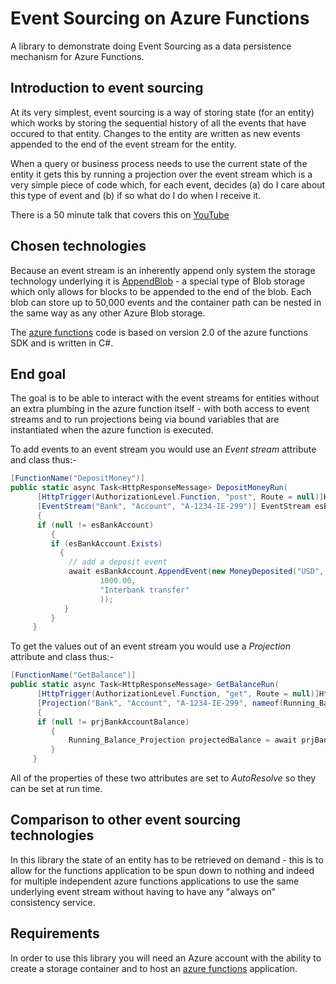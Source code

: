 # Event Sourcing on Azure Functions
A library to demonstrate doing Event Sourcing as a data persistence mechanism for Azure Functions.

## Introduction to event sourcing

At its very simplest, event sourcing is a way of storing state (for an entity) which works by storing the sequential history of all the events that have occured to that entity.  Changes to the entity are written as new events appended to the end of the event stream for the entity. 

When a query or business process needs to use the current state of the entity it gets this by running a projection over the event stream which is a very simple piece of code which, for each event, decides (a) do I care about this type of event and (b) if so what do I do when I receive it.

There is a 50 minute talk that covers this on [YouTube](https://www.youtube.com/watch?v=kpM5gCLF1Zc)

## Chosen technologies

Because an event stream is an inherently append only system the storage technology underlying it is [AppendBlob](https://docs.microsoft.com/en-us/rest/api/storageservices/append-block) - a special type of Blob storage which only allows for blocks to be appended to the end of the blob.  Each blob can store up to 50,000 events and the container path can be nested in the same way as any other Azure Blob storage.

The [azure functions](https://azure.microsoft.com/en-us/services/functions/) code is based on version 2.0 of the azure functions SDK and is written in C#.

## End goal

The goal is to be able to interact with the event streams for entities without an extra plumbing in the azure function itself - with both access to event streams and to run projections being via bound variables that are instantiated when the azure function is executed.

To add events to an event stream you would use an *Event stream* attribute and class thus:-

```csharp
[FunctionName("DepositMoney")]
public static async Task<HttpResponseMessage> DepositMoneyRun(
      [HttpTrigger(AuthorizationLevel.Function, "post", Route = null)]HttpRequestMessage req,
      [EventStream("Bank", "Account", "A-1234-IE-299")] EventStream esBankAccount)
      {
      if (null != esBankAccount)
         {
         if (esBankAccount.Exists)
           {
             // add a deposit event
             await esBankAccount.AppendEvent(new MoneyDeposited("USD",
                    1000.00,
                    "Interbank transfer"
                    ));
            }
         }
     }
```

To get the values out of an event stream you would use a *Projection* attribute and class thus:-

```csharp
[FunctionName("GetBalance")]
public static async Task<HttpResponseMessage> GetBalanceRun(
      [HttpTrigger(AuthorizationLevel.Function, "get", Route = null)]HttpRequestMessage req,
      [Projection("Bank", "Account", "A-1234-IE-299", nameof(Running_Balance_Projection))] Projection prjBankAccountBalance)
      {
      if (null != prjBankAccountBalance)
         {
             Running_Balance_Projection projectedBalance = await prjBankAccountBalance
         }
     }
```
All of the properties of these two attributes are set to *AutoResolve* so they can be set at run time.

## Comparison to other event sourcing technologies

In this library the state of an entity has to be retrieved on demand - this is to allow for the functions application to be spun down to nothing and indeed for multiple independent azure functions applications to use the same underlying event stream without having to have any "always on" consistency service.

## Requirements

In order to use this library you will need an Azure account with the ability to create a storage container and to host an [azure functions](https://azure.microsoft.com/en-us/services/functions/) application.
